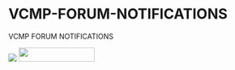 # VCMP-FORUM-NOTIFICATIONS
VCMP FORUM NOTIFICATIONS

<img src="https://i.imgur.com/8cMnv6v.jpg">
<a href="https://github.com/MEGAMINDMK/VCMP-FORUM-NOTIFICATIONS/releases/latest"><img src="https://img.shields.io/github/downloads/MEGAMINDMK/VCMP-FORUM-NOTIFICATIONS/total.svg?style=flat-square" width="150" height="28"></a>

